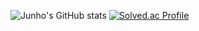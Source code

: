 ![Junho's GitHub stats](https://github-readme-stats.vercel.app/api?username=junho112&show_icons=true&theme=dark)
[![Solved.ac Profile](http://mazassumnida.wtf/api/generate_badge?boj=byon26)](https://solved.ac/byon26)
